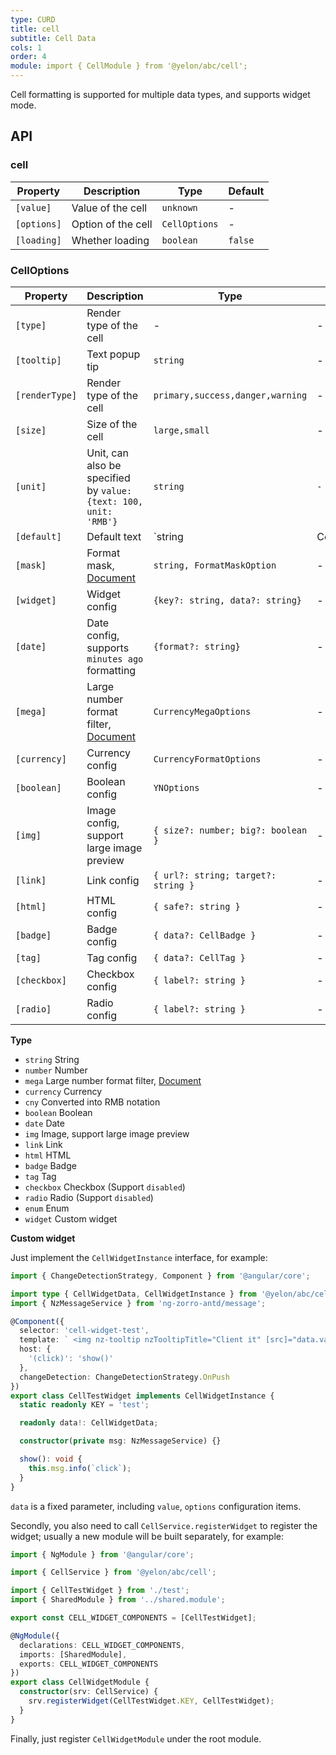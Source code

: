 ```yaml
---
type: CURD
title: cell
subtitle: Cell Data
cols: 1
order: 4
module: import { CellModule } from '@yelon/abc/cell';
---
```


Cell formatting is supported for multiple data types, and supports widget mode.

## API

### cell

| Property | Description | Type | Default |
|----------|-------------|------|---------|
| `[value]` | Value of the cell | `unknown` | - |
| `[options]` | Option of the cell | `CellOptions` | - |
| `[loading]` | Whether loading | `boolean` | `false` |

### CellOptions

| Property | Description                                                                          | Type | Default |
|----------|--------------------------------------------------------------------------------------|------|---------|
| `[type]` | Render type of the cell                                                              | - | - |
| `[tooltip]` | Text popup tip                                                                       | `string` | - |
| `[renderType]` | Render type of the cell                                                              | `primary,success,danger,warning` | - |
| `[size]` | Size of the cell                                                                     | `large,small` | - |
| `[unit]` | Unit, can also be specified by `value: {text: 100, unit: 'RMB'}`                     | `string` | `-` |
| `[default]` | Default text                                                                         | `string | CellDefaultText` | - |
| `[mask]` | Format mask, [Document](https://ng.yunzainfo.com/util/format/en#formatMask)          | `string, FormatMaskOption` | - |
| `[widget]` | Widget config                                                                        | `{key?: string, data?: string}` | - |
| `[date]` | Date config, supports `minutes ago` formatting                                       | `{format?: string}` | - |
| `[mega]` | Large number format filter, [Document](https://ng.yunzainfo.com/util/format/en#mega) | `CurrencyMegaOptions` | - |
| `[currency]` | Currency config                                                                      | `CurrencyFormatOptions` | - |
| `[boolean]` | Boolean config                                                                       | `YNOptions` | - |
| `[img]` | Image config, support large image preview                                            | `{ size?: number; big?: boolean }` | - |
| `[link]` | Link config                                                                          | `{ url?: string; target?: string }` | - |
| `[html]` | HTML config                                                                          | `{ safe?: string }` | - |
| `[badge]` | Badge config                                                                         | `{ data?: CellBadge }` | - |
| `[tag]` | Tag config                                                                           | `{ data?: CellTag }` | - |
| `[checkbox]` | Checkbox config                                                                      | `{ label?: string }` | - |
| `[radio]` | Radio config                                                                         | `{ label?: string }` | - |

**Type**

- `string` String
- `number` Number
- `mega` Large number format filter, [Document](https://ng.yunzainfo.com/util/format/en#mega)
- `currency` Currency
- `cny` Converted into RMB notation
- `boolean` Boolean
- `date` Date
- `img` Image, support large image preview
- `link` Link
- `html` HTML
- `badge` Badge
- `tag` Tag
- `checkbox` Checkbox (Support `disabled`)
- `radio` Radio (Support `disabled`)
- `enum` Enum
- `widget` Custom widget

**Custom widget**

Just implement the `CellWidgetInstance` interface, for example:

```ts
import { ChangeDetectionStrategy, Component } from '@angular/core';

import type { CellWidgetData, CellWidgetInstance } from '@yelon/abc/cell';
import { NzMessageService } from 'ng-zorro-antd/message';

@Component({
  selector: 'cell-widget-test',
  template: ` <img nz-tooltip nzTooltipTitle="Client it" [src]="data.value" class="img" style="cursor: pointer" /> `,
  host: {
    '(click)': 'show()'
  },
  changeDetection: ChangeDetectionStrategy.OnPush
})
export class CellTestWidget implements CellWidgetInstance {
  static readonly KEY = 'test';

  readonly data!: CellWidgetData;

  constructor(private msg: NzMessageService) {}

  show(): void {
    this.msg.info(`click`);
  }
}
```

`data` is a fixed parameter, including `value`, `options` configuration items.

Secondly, you also need to call `CellService.registerWidget` to register the widget; usually a new module will be built separately, for example:

```ts
import { NgModule } from '@angular/core';

import { CellService } from '@yelon/abc/cell';

import { CellTestWidget } from './test';
import { SharedModule } from '../shared.module';

export const CELL_WIDGET_COMPONENTS = [CellTestWidget];

@NgModule({
  declarations: CELL_WIDGET_COMPONENTS,
  imports: [SharedModule],
  exports: CELL_WIDGET_COMPONENTS
})
export class CellWidgetModule {
  constructor(srv: CellService) {
    srv.registerWidget(CellTestWidget.KEY, CellTestWidget);
  }
}
```

Finally, just register `CellWidgetModule` under the root module.
